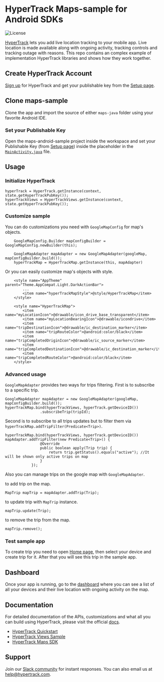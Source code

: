 # HyperTrack Maps-sample for Android SDKs

![License](https://img.shields.io/github/license/hypertrack/maps-android-sample.svg)

[HyperTrack](https://www.hypertrack.com) lets you add live location tracking to your mobile app.
Live location is made available along with ongoing activity, tracking controls and tracking outage with reasons.
This repo contains an complex example of implementation HyperTrack libraries and shows how they work together.

## Create HyperTrack Account

[Sign up](https://dashboard.hypertrack.com/signup) for HyperTrack and 
get your publishable key from the [Setup page](https://dashboard.hypertrack.com/setup).

## Clone maps-sample

Clone the app and import the source of either `maps-java` folder using your favorite Android IDE.

### Set your Publishable Key

Open the maps-android-sample project inside the workspace and set your Publishable Key (from [Setup page](https://dashboard.hypertrack.com/setup)) inside the placeholder
in the [`MainActivity.java`](https://github.com/hypertrack/maps-android-sample/blob/master/maps-java/src/main/java/com/hypertrack/maps/MapsActivity.java#L35) file.

## Usage
### Initialize HyperTrack
```
hyperTrack = HyperTrack.getInstance(context, state.getHyperTrackPubKey());
hyperTrackViews = HyperTrackViews.getInstance(context, state.getHyperTrackPubKey());
```
### Customize sample
You can do customizations you need with `GoogleMapConfig` for map's objects. 
```
    GoogleMapConfig.Builder mapConfigBuilder = GoogleMapConfig.newBuilder(this);

    GoogleMapAdapter mapAdapter = new GoogleMapAdapter(googleMap, mapConfigBuilder.build());
    hyperTrackMap = HyperTrackMap.getInstance(this, mapAdapter)
```
Or you can easily customize map's objects with style.
```
    <style name="AppTheme" parent="Theme.AppCompat.Light.DarkActionBar">
        ...
        <item name="hyperTrackMapStyle">@style/HyperTrackMap</item>
    </style>

    <style name="HyperTrackMap">
        <item name="myLocationIcon">@drawable/icon_drive_base_transparent</item>
        <item name="myLocationBearingIcon">@drawable/icondrive</item>
        <item name="tripDestinationIcon">@drawable/ic_destination_marker</item>
        <item name="tripRouteColor">@android:color/black</item>
        <item name="tripCompletedOriginIcon">@drawable/ic_source_marker</item>
        <item name="tripCompletedDestinationIcon">@drawable/ic_destination_marker</item>
        <item name="tripCompletedRouteColor">@android:color/black</item>
    </style>
```

### Advanced usage
`GoogleMapAdapter` provides two ways for trips filtering. First is to subscribe to a specific trip.
```
GoogleMapAdapter mapAdapter = new GoogleMapAdapter(googleMap, mapConfigBuilder.build());
hyperTrackMap.bind(hyperTrackViews, hyperTrack.getDeviceID())
                .subscribeTrip(tripId);
```
Second is to subscribe to all trips updates but to filter them via `hyperTrackMap.addTripFilter(Predicate<Trip>)`.
```
hyperTrackMap.bind(hyperTrackViews, hyperTrack.getDeviceID())
mapAdapter.addTripFilter(new Predicate<Trip>() {
                @Override
                public boolean apply(Trip trip) {
                    return trip.getStatus().equals("active"); //It will be shown only active trips on map
                }
            });
```
Also you can manage trips on the google map with `GoogleMapAdapter`.

to add trip on the map.
```
MapTrip mapTrip = mapAdapter.addTrip(Trip);
```
to update trip with `MapTrip` instance.
```
mapTrip.update(Trip);
```
to remove the trip from the map.
```
mapTrip.remove();
```

### Test sample app
To create trip you need to open [Home page](https://dashboard.hypertrack.com/home), then select your device and create trip for it.
After that you will see this trip in the sample app.

## Dashboard

Once your app is running, go to the [dashboard](https://dashboard.hypertrack.com/devices) where you can see a list of all your devices and their live location with ongoing activity on the map.

## Documentation
For detailed documentation of the APIs, customizations and what all you can build using HyperTrack, please visit the official [docs](https://hypertrack.com/docs/references/#references-apis).

- [HyperTrack Quickstart](https://github.com/hypertrack/quickstart-android)
- [HyperTrack Views Sample](https://github.com/hypertrack/views-android)
- [HyperTrack Maps SDK](https://github.com/hypertrack/sdk-maps-google-android)

## Support
Join our [Slack community](https://join.slack.com/t/hypertracksupport/shared_invite/enQtNDA0MDYxMzY1MDMxLTdmNDQ1ZDA1MTQxOTU2NTgwZTNiMzUyZDk0OThlMmJkNmE0ZGI2NGY2ZGRhYjY0Yzc0NTJlZWY2ZmE5ZTA2NjI) for instant responses. You can also email us at help@hypertrack.com.

